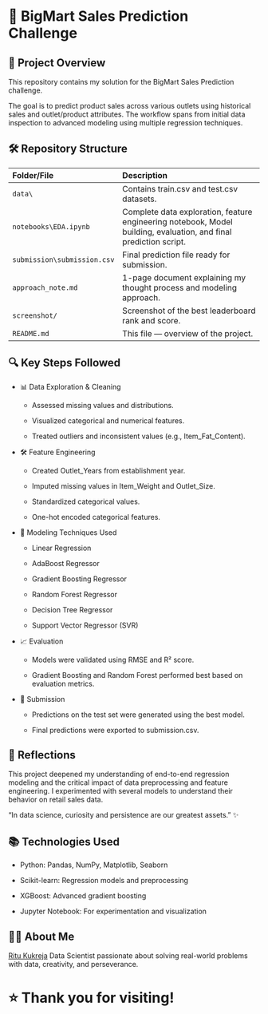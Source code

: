 # 🛒 BigMart Sales Prediction Challenge

## 📖 Project Overview
This repository contains my solution for the BigMart Sales Prediction challenge.

The goal is to predict product sales across various outlets using historical sales and outlet/product attributes. The workflow spans from initial data inspection to advanced modeling using multiple regression techniques.

## 🛠️ Repository Structure
| Folder/File | Description |
| :--- | :--- |
| `data\` | Contains train.csv and test.csv datasets. |
| `notebooks\EDA.ipynb` | Complete data exploration, feature engineering notebook, Model building, evaluation, and final prediction script. |
| `submission\submission.csv` | Final prediction file ready for submission. |
| `approach_note.md` | 1-page document explaining my thought process and modeling approach. |
| `screenshot/` | Screenshot of the best leaderboard rank and score. |
| `README.md` | This file — overview of the project. |

## 🔍 Key Steps Followed
- 📊 Data Exploration & Cleaning

    - Assessed missing values and distributions.

    - Visualized categorical and numerical features.

    - Treated outliers and inconsistent values (e.g., Item_Fat_Content).

- 🛠️ Feature Engineering

    - Created Outlet_Years from establishment year.

    - Imputed missing values in Item_Weight and Outlet_Size.

    - Standardized categorical values.

    - One-hot encoded categorical features.

- 🤖 Modeling Techniques Used

    - Linear Regression

    - AdaBoost Regressor

    - Gradient Boosting Regressor

    - Random Forest Regressor

    - Decision Tree Regressor

    - Support Vector Regressor (SVR)

- 📈 Evaluation

    - Models were validated using RMSE and R² score.

    - Gradient Boosting and Random Forest performed best based on evaluation metrics.

- 🚀 Submission

    - Predictions on the test set were generated using the best model.

    - Final predictions were exported to submission.csv.

## 💬 Reflections
This project deepened my understanding of end-to-end regression modeling and the critical impact of data preprocessing and feature engineering. I experimented with several models to understand their behavior on retail sales data.

“In data science, curiosity and persistence are our greatest assets.” ✨

## 📚 Technologies Used
- Python: Pandas, NumPy, Matplotlib, Seaborn

- Scikit-learn: Regression models and preprocessing

- XGBoost: Advanced gradient boosting

- Jupyter Notebook: For experimentation and visualization

## 🙋‍♂️ About Me
[Ritu Kukreja](https://www.linkedin.com/in/ds-rvk/)
Data Scientist passionate about solving real-world problems with data, creativity, and perseverance.

# ⭐ Thank you for visiting!